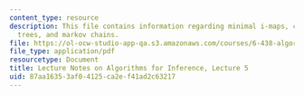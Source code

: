 ```yaml
---
content_type: resource
description: This file contains information regarding minimal i-maps, chordal graphs,
  trees, and markov chains.
file: https://ol-ocw-studio-app-qa.s3.amazonaws.com/courses/6-438-algorithms-for-inference-fall-2014/87aa16353af04125ca2ef41ad2c63217_MIT6_438F14_Lec5.pdf
file_type: application/pdf
resourcetype: Document
title: Lecture Notes on Algorithms for Inference, Lecture 5
uid: 87aa1635-3af0-4125-ca2e-f41ad2c63217
---
```

